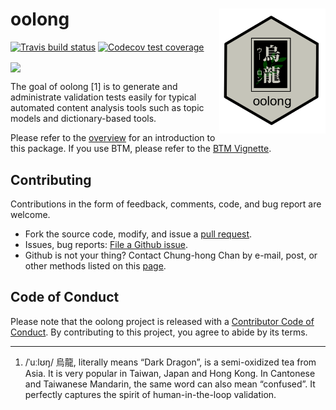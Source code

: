 
<!-- README.md is generated from README.Rmd. Please edit that file -->

# oolong <img src="man/figures/oolong_logo.png" align="right" height="200" />

<!-- badges: start -->

[![Travis build
status](https://travis-ci.org/chainsawriot/oolong.svg?branch=master)](https://travis-ci.org/chainsawriot/oolong)
[![Codecov test
coverage](https://codecov.io/gh/chainsawriot/oolong/branch/master/graph/badge.svg)](https://codecov.io/gh/chainsawriot/oolong?branch=master)
<!-- badges: end -->

<img src="man/figures/oolong_demo.gif" align="center" height="400" />

The goal of oolong \[1\] is to generate and administrate validation
tests easily for typical automated content analysis tools such as topic
models and dictionary-based tools.

Please refer to the [overview](overview_gh.md) for an introduction to
this package. If you use BTM, please refer to the [BTM
Vignette](btm_gh.md).

## Contributing

Contributions in the form of feedback, comments, code, and bug report
are welcome.

  - Fork the source code, modify, and issue a [pull
    request](https://docs.github.com/en/github/collaborating-with-issues-and-pull-requests/creating-a-pull-request-from-a-fork).
  - Issues, bug reports: [File a Github
    issue](https://github.com/chainsawriot/oolong).
  - Github is not your thing? Contact Chung-hong Chan by e-mail, post,
    or other methods listed on this
    [page](https://www.mzes.uni-mannheim.de/d7/en/profiles/chung-hong-chan).

## Code of Conduct

Please note that the oolong project is released with a [Contributor Code
of
Conduct](https://contributor-covenant.org/version/2/0/CODE_OF_CONDUCT.html).
By contributing to this project, you agree to abide by its terms.

-----

1.  /ˈuːlʊŋ/ 烏龍, literally means “Dark Dragon”, is a semi-oxidized tea
    from Asia. It is very popular in Taiwan, Japan and Hong Kong. In
    Cantonese and Taiwanese Mandarin, the same word can also mean
    “confused”. It perfectly captures the spirit of human-in-the-loop
    validation.
